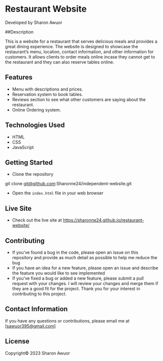 # Restaurant  Website
Developed by Sharon Awuor

##Description

This is a website for a restaurant that serves delicious meals and provides a great dining experience. The website is designed to showcase the restaurant’s menu, location, contact information, and other information for customers. It allows clients to order meals online incase they cannot get to the restaurant and they can also reserve tables online.

## Features

-	Menu with descriptions and prices.
-	Reservation system to book tables.
-	Reviews section to see what other customers are saying about the restaurant.
-	Online Ordering system.

## Technologies Used

-	HTML
-	CSS
-	JavaScript

## Getting Started

-	Clone the repository

git clone git@github.com:Sharonne24/independent-website.git

-	Open the `index.html` file in your web browser

## Live Site

-	Check out the live site at  https://sharonne24.github.io/restaurant-website/


## Contributing


-	If you’ve found a bug in the code, please open an issue on this repository and provide as much detail as possible to help me reduce the bug
-	If you have an idea for a new feature, please open an issue and describe the feature you would like to see implemented
-	If you’ve fixed a bug or added a new feature, please submit a pull request with your changes. I will review your changes and merge them if they are a good fit for the project.
Thank you for your interest in contributing to this project.


## Contact Information

If you have any questions or contributions, please email me at [sawuor395@gmail.com]


## License
Copyright© 2023 Sharon Awuor

